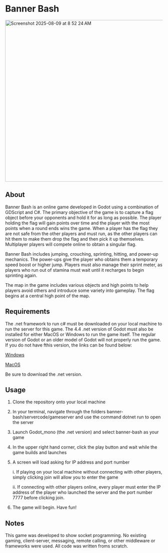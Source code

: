 # Banner Bash
<img width="867" height="515" alt="Screenshot 2025-08-09 at 8 52 24 AM" src="https://github.com/user-attachments/assets/a1d5ed16-acdb-4ee4-911f-715dd7894746" />

## About

Banner Bash is an online game developed in Godot using a combination of GDScript and C#. The primary objective of the game is to capture a flag object before your opponents and hold it for as long as possible. The player holding the flag will gain points over time and the player with the most points when a round ends wins the game. When a player has the flag they are not safe from the other players and must run, as the other players can hit them to make them drop the flag and then pick it up themselves. Multiplayer players will compete online to obtain a singular flag.

Banner Bash includes jumping, crouching, sprinting, hitting, and power-up mechanics. The power-ups give the player who obtains them a temporary speed boost or higher jump. Players must also manage their sprint meter, as players who run out of stamina must wait until it recharges to begin sprinting again.

The map in the game includes various objects and high points to help players avoid others and introduce some variety into gameplay. The flag begins at a central high point of the map.

## Requirements

The .net framework to run c# must be downloaded on your local machine to run the server for this game. The 4.4 .net version of Godot must also be installed for either MacOS or Windows to run the game itself. The regular version of Godot or an older model of Godot will not properly run the game. If you do not have fthis version, the links can be found below:

[Windows](https://godotengine.org/download/windows/)

[MacOS](https://godotengine.org/download/macos/)

Be sure to download the .net version.

## Usage

1. Clone the repository onto your local machine
2. In your terminal, navigate through the folders banner-bash/servercode/gameserver and use the command dotnet run to open the server
3. Launch Godot_mono (the .net version) and select banner-bash as your game
4. In the upper right hand corner, click the play button and wait while the game builds and launches
5. A screen will load asking for IP address and port number
   
   i. If playing on your local machine without connecting with other players, simply clicking join will allow you to enter the game
   
   ii. If connecting with other players online, every player must enter the IP address of the player who launched the server and the port number 7777 before clicking join.
7. The game will begin. Have fun!

## Notes

This game was developed to show socket programming. No existing gaming, client-server, messaging, remote calling, or other middleware or frameworks were used. All code was written froms scratch.
